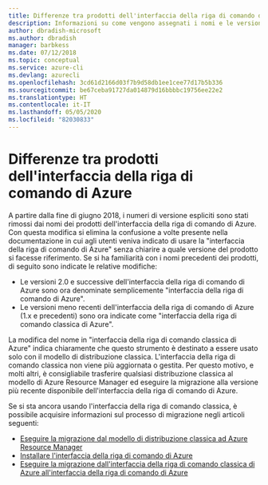 ```yaml
---
title: Differenze tra prodotti dell'interfaccia della riga di comando di Azure
description: Informazioni su come vengono assegnati i nomi e le versioni ai prodotti dell'interfaccia della riga di comando di Azure e come eseguire l'aggiornamento.
author: dbradish-microsoft
ms.author: dbradish
manager: barbkess
ms.date: 07/12/2018
ms.topic: conceptual
ms.service: azure-cli
ms.devlang: azurecli
ms.openlocfilehash: 3cd61d2166d03f7b9d58db1ee1cee77d17b5b336
ms.sourcegitcommit: be67ceba91727da014879d16bbbbc19756ee22e2
ms.translationtype: HT
ms.contentlocale: it-IT
ms.lasthandoff: 05/05/2020
ms.locfileid: "82030833"
---
```

# <a name="differences-between-azure-cli-products"></a>Differenze tra prodotti dell'interfaccia della riga di comando di Azure

A partire dalla fine di giugno 2018, i numeri di versione espliciti sono stati rimossi dai nomi dei prodotti dell'interfaccia della riga di comando di Azure. Con questa modifica si elimina la confusione a volte presente nella documentazione in cui agli utenti veniva indicato di usare la "interfaccia della riga di comando di Azure" senza chiarire a quale versione del prodotto si facesse riferimento. Se si ha familiarità con i nomi precedenti dei prodotti, di seguito sono indicate le relative modifiche:

* Le versioni 2.0 e successive dell'interfaccia della riga di comando di Azure sono ora denominate semplicemente "interfaccia della riga di comando di Azure".
* Le versioni meno recenti dell'interfaccia della riga di comando di Azure (1.x e precedenti) sono ora indicate come "interfaccia della riga di comando classica di Azure".

La modifica del nome in "interfaccia della riga di comando classica di Azure" indica chiaramente che questo strumento è destinato a essere usato solo con il modello di distribuzione classica. L'interfaccia della riga di comando classica non viene più aggiornata o gestita. Per questo motivo, e molti altri, è consigliabile trasferire qualsiasi distribuzione classica al modello di Azure Resource Manager ed eseguire la migrazione alla versione più recente disponibile dell'interfaccia della riga di comando di Azure.

Se si sta ancora usando l'interfaccia della riga di comando classica, è possibile acquisire informazioni sul processo di migrazione negli articoli seguenti:

* [Eseguire la migrazione dal modello di distribuzione classica ad Azure Resource Manager](/azure/virtual-machines/linux/migration-classic-resource-manager-overview)
* [Installare l'interfaccia della riga di comando di Azure](install-azure-cli.md)
* [Eseguire la migrazione dall'interfaccia della riga di comando classica di Azure all'interfaccia della riga di comando di Azure](https://github.com/Azure/azure-cli/blob/dev/doc/classic_cli_migration.md)
